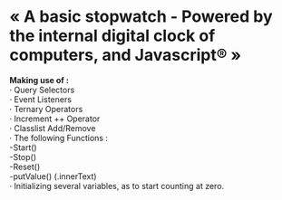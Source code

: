 # « A basic stopwatch - Powered by the internal digital clock of computers, and Javascript® »

<b>Making use of :</b></br>
· Query Selectors</br>
· Event Listeners</br>
· Ternary Operators</br>
· Increment ++ Operator</br>
· Classlist Add/Remove</br>
· The following Functions :</br>
  -Start()</br>
  -Stop()</br>
  -Reset()</br>
  -putValue() (.innerText)</br>
· Initializing several variables, as to start counting at zero.</br>





